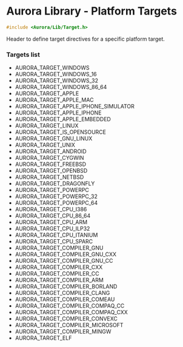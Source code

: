 # Aurora Library - Platform Targets

```c
#include <Aurora/Lib/Target.h>
```
  Header to define target directives for a specific platform target.

### Targets list
- AURORA_TARGET_WINDOWS
- AURORA_TARGET_WINDOWS_16
- AURORA_TARGET_WINDOWS_32
- AURORA_TARGET_WINDOWS_86_64
- AURORA_TARGET_APPLE
- AURORA_TARGET_APPLE_MAC
- AURORA_TARGET_APPLE_IPHONE_SIMULATOR
- AURORA_TARGET_APPLE_IPHONE
- AURORA_TARGET_APPLE_EMBEDDED
- AURORA_TARGET_LINUX
- AURORA_TARGET_IS_OPENSOURCE
- AURORA_TARGET_GNU_LINUX
- AURORA_TARGET_UNIX
- AURORA_TARGET_ANDROID
- AURORA_TARGET_CYGWIN
- AURORA_TARGET_FREEBSD
- AURORA_TARGET_OPENBSD
- AURORA_TARGET_NETBSD
- AURORA_TARGET_DRAGONFLY
- AURORA_TARGET_POWERPC
- AURORA_TARGET_POWERPC_32
- AURORA_TARGET_POWERPC_64
- AURORA_TARGET_CPU_I386
- AURORA_TARGET_CPU_86_64
- AURORA_TARGET_CPU_ARM
- AURORA_TARGET_CPU_ILP32
- AURORA_TARGET_CPU_ITANIUM
- AURORA_TARGET_CPU_SPARC
- AURORA_TARGET_COMPILER_GNU
- AURORA_TARGET_COMPILER_GNU_CXX
- AURORA_TARGET_COMPILER_GNU_CC
- AURORA_TARGET_COMPILER_CXX
- AURORA_TARGET_COMPILER_CC
- AURORA_TARGET_COMPILER_ARM
- AURORA_TARGET_COMPILER_BORLAND
- AURORA_TARGET_COMPILER_CLANG
- AURORA_TARGET_COMPILER_COMEAU
- AURORA_TARGET_COMPILER_COMPAQ_CC
- AURORA_TARGET_COMPILER_COMPAQ_CXX
- AURORA_TARGET_COMPILER_CONVEXC
- AURORA_TARGET_COMPILER_MICROSOFT
- AURORA_TARGET_COMPILER_MINGW
- AURORA_TARGET_ELF
